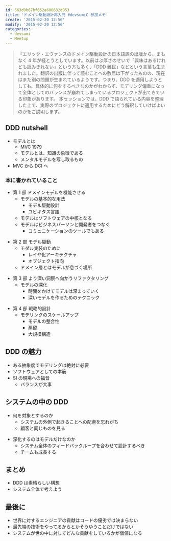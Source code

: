 ```yaml
---
id: 563d9b67bf652a600632d053
title: 'ドメイン駆動設計再入門 #devsumiC 参加メモ'
create: '2015-02-20 12:56'
modify: '2015-02-20 12:56'
categories:
  - devsumi
  - Meetup
---
```


> 『エリック・エヴァンスのドメイン駆動設計の日本語訳の出版から、まもなく 4 年が経とうとしています。以前はぶ厚さのせいで「興味はあるけれども読みきれない」という方も多く、「DDD 難民」などという言葉も生まれました。翻訳の出版に伴って読むことへの敷居は下がったものの、現在はまた別の問題が生まれているようです。つまり、DDD を適用しようとしても、具体的に何をするべきなのかがわからず、モデリング偏重になって全体としてのバランスが崩れてしまっているプロジェクトが出てきている印象があります。
> 本セッションでは、DDD で語られている内容を整理した上で、実際のプロジェクトに適用するためにどう解釈していけばよいのかをご説明します。

<!-- more -->

## DDD nutshell

- モデルとは
  - MVC 1979
  - モデルとは、知識の象徴である
  - メンタルモデルを写し取るもの
- MVC から DCI へ

### 本に書かれていること

- 第 1 部 ドメインモデルを機能させる
  - モデルの基本的な用法
    - モデル駆動設計
    - ユビキタス言語
  - モデルはソフトウェアの中核となる
  - モデルはビジネスパーソンと開発者をつなぐ
    - コミュニケーションのツールでもある

* 第 2 部 モデル駆動
  - モダル実装のために
    - レイヤ化アーキテクチャ
    - オブジェクト指向
  - ドメイン層とはモデルが息づく場所

- 第 3 部 より深い洞察へ向かうリファクタリング
  - モデルの深化
    - 時間をかけてモデルは深まっていく
    - 深いモデルを作るためのテクニック

* 第 4 部 戦略的設計
  - モデリングのスケールアップ
    - モデルの整合性
    - 蒸留
    - 大規模構造

## DDD の魅力

- ある抽象度でモデリングは絶対に必要
- ソフトウェアとしての本筋
- SI の現場への福音
  - バランスが大事

## システムの中の DDD

<!-- -
    - 全てを統合する
    - 複雑さは囲い込む
        - 慣れた人に任せるしかないよね -->

- 何を対象とするのか
  - システムの外側で起きることへの配慮を忘れがち
  - 顧客と同じものを見る

* 深化するのはモデルだけなのか
  - システム全体のフィードバックループを合わせて設計するべき
  - チームも成長する

## まとめ

- DDD は素晴らしい構想
- システム全体で考えよう

## 最後に

- 世界に対するエンジニアの貢献はコードの優劣では決まらない
- 最先端の技術をやってるからとかそうゆうことだけではない
- システムが世の中に対してどんな貢献をしているかが価値になる

